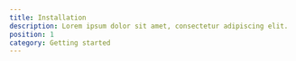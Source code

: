 ```yaml
---
title: Installation
description: Lorem ipsum dolor sit amet, consectetur adipiscing elit.
position: 1
category: Getting started
---
```

